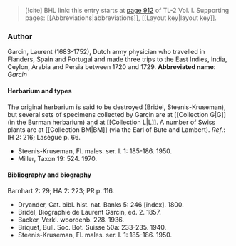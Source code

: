> [!cite] BHL link: this entry starts at [page 912](https://www.biodiversitylibrary.org/page/33121043) of TL-2 Vol. I.
> Supporting pages: [[Abbreviations|abbreviations]], [[Layout key|layout key]].

### Author

Garcin, Laurent (1683-1752), Dutch army physician who travelled in Flanders, Spain and Portugal and made three trips to the East Indies, India, Ceylon, Arabia and Persia between 1720 and 1729. 
**Abbreviated name**: *Garcin*

#### Herbarium and types

The original herbarium is said to be destroyed (Bridel, Steenis-Kruseman), but several sets of specimens collected by Garcin are at [[Collection G|G]] (in the Burman herbarium) and at [[Collection L|L]]. A number of Swiss plants are at [[Collection BM|BM]] (via the Earl of Bute and Lambert).
*Ref*.: IH 2: 216; Lasègue p. 66.
- Steenis-Kruseman, Fl. males. ser. I. 1: 185-186. 1950.
- Miller, Taxon 19: 524. 1970.

#### Bibliography and biography

Barnhart 2: 29; HA 2: 223; PR p. 116.
- Dryander, Cat. bibl. hist. nat. Banks 5: 246 \[index\]. 1800.
- Bridel, Biographie de Laurent Garcin, ed. 2. 1857.
- Backer, Verkl. woordenb. 228. 1936.
- Briquet, Bull. Soc. Bot. Suisse 50a: 233-235. 1940.
- Steenis-Kruseman, Fl. males. ser. I. 1: 185-186. 1950.

